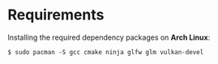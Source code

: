 Requirements
============

Installing the required dependency packages on **Arch Linux**:
```shell
$ sudo pacman -S gcc cmake ninja glfw glm vulkan-devel
```
